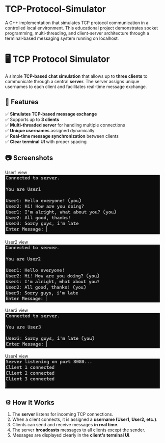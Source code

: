 # TCP-Protocol-Simulator
A C++ implementation that simulates TCP protocol communication in a controlled local environment. This educational project demonstrates socket programming, multi-threading, and client-server architecture through a terminal-based messaging system running on localhost.

# 🖥️ TCP Protocol Simulator

A simple **TCP-based chat simulation** that allows up to **three clients** to communicate through a central **server**. The server assigns unique usernames to each client and facilitates real-time message exchange.

## 🚀 Features
✅ **Simulates TCP-based message exchange**  
✅ Supports up to **3 clients**  
✅ **Multi-threaded server** for handling multiple connections  
✅ **Unique usernames** assigned dynamically  
✅ **Real-time message synchronization** between clients  
✅ **Clear terminal UI** with proper spacing  

## 📷 Screenshots
User1 view
<img src="user1.png" alt="User1 view" width="600">

User2 view
<img src="user2.png" alt="User2 view" width="600">

User3 view
<img src="user3.png" alt="User3 view" width="600">

User4 view
<img src="server.png" alt="Server view" width="600">

## ⚙️ How It Works
1. The **server** listens for incoming TCP connections.  
2. When a client connects, it is assigned a **username (User1, User2, etc.)**.  
3. Clients can send and receive messages **in real time**.  
4. The server **broadcasts** messages to all clients except the sender.  
5. Messages are displayed clearly in the **client's terminal UI**.

